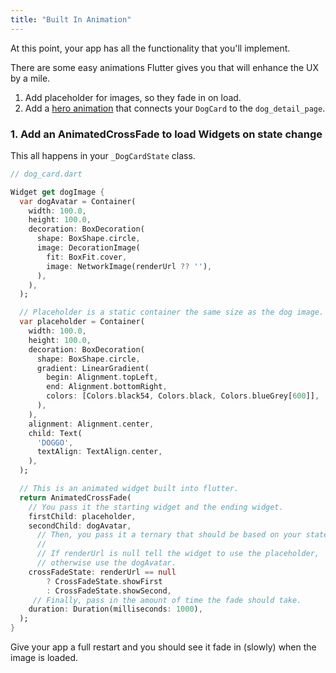 ```yaml
---
title: "Built In Animation"
---
```


At this point, your app has all the functionality that you'll implement.

There are some easy animations Flutter gives you that will enhance the UX by a mile.

1. Add placeholder for images, so they fade in on load.
2. Add a [hero animation](https://ericwindmill.com/ux-transitions-in-flutter-fade-in-image-animated-cross-fade-and-hero-transitions) that connects your `DogCard` to the `dog_detail_page`.

### 1. Add an AnimatedCrossFade to load Widgets on state change

This all happens in your `_DogCardState` class.

```dart
// dog_card.dart

Widget get dogImage {
  var dogAvatar = Container(
    width: 100.0,
    height: 100.0,
    decoration: BoxDecoration(
      shape: BoxShape.circle,
      image: DecorationImage(
        fit: BoxFit.cover,
        image: NetworkImage(renderUrl ?? ''),
      ),
    ),
  );

  // Placeholder is a static container the same size as the dog image.
  var placeholder = Container(
    width: 100.0,
    height: 100.0,
    decoration: BoxDecoration(
      shape: BoxShape.circle,
      gradient: LinearGradient(
        begin: Alignment.topLeft,
        end: Alignment.bottomRight,
        colors: [Colors.black54, Colors.black, Colors.blueGrey[600]],
      ),
    ),
    alignment: Alignment.center,
    child: Text(
      'DOGGO',
      textAlign: TextAlign.center,
    ),
  );

  // This is an animated widget built into flutter.
  return AnimatedCrossFade(
    // You pass it the starting widget and the ending widget.
    firstChild: placeholder,
    secondChild: dogAvatar,
      // Then, you pass it a ternary that should be based on your state
      //
      // If renderUrl is null tell the widget to use the placeholder,
      // otherwise use the dogAvatar.
    crossFadeState: renderUrl == null
        ? CrossFadeState.showFirst
        : CrossFadeState.showSecond,
     // Finally, pass in the amount of time the fade should take.
    duration: Duration(milliseconds: 1000),
  );
}
```

Give your app a full restart and you should see it fade in (slowly) when the image is loaded.
